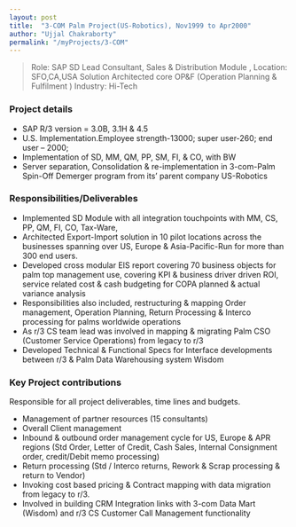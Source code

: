 ```yaml
---
layout: post
title:  "3-COM Palm Project(US-Robotics), Nov1999 to Apr2000"
author: "Ujjal Chakraborty"
permalink: "/myProjects/3-COM"
---
```


>Role: SAP SD Lead Consultant, Sales & Distribution Module ,  Location: SFO,CA,USA
      Solution Architected core OP&F (Operation Planning & Fulfilment )
Industry: Hi-Tech

### Project details
- SAP R/3 version = 3.0B, 3.1H & 4.5
- U.S. Implementation.Employee strength-13000; super user-260; end user – 2000;
- Implementation of SD, MM, QM, PP, SM, FI, & CO, with BW
- Server separation, Consolidation & re-implementation in 3-com-Palm Spin-Off Demerger program from its’ parent company US-Robotics

### Responsibilities/Deliverables
- Implemented SD Module with all integration touchpoints with MM, CS, PP, QM, FI, CO, Tax-Ware,
- Architected Export-Import solution in 10 pilot locations across the businesses spanning over US, Europe & Asia-Pacific-Run for more than 300  end users.
- Developed cross modular EIS report covering 70 business objects for palm top management  use, covering KPI & business driver driven ROI, service related cost & cash budgeting for COPA  planned & actual variance analysis
- Responsibilities also included, restructuring &  mapping Order management, Operation Planning, Return Processing & Interco processing for palms worldwide operations
- As r/3 CS team lead was involved in mapping & migrating Palm CSO (Customer Service  Operations) from legacy to r/3
- Developed Technical & Functional Specs for Interface developments between r/3 & Palm Data Warehousing system Wisdom

### Key Project contributions
Responsible for all project deliverables, time lines and budgets.
- Management of partner resources (15 consultants)
- Overall Client management
- Inbound & outbound order management cycle for US, Europe & APR regions (Std Order, Letter of Credit, Cash Sales, Internal Consignment order, credit/Debit memo processing)
- Return processing (Std / Interco returns, Rework & Scrap processing & return to Vendor)
- Invoking cost based pricing & Contract mapping with data migration from legacy to r/3.
- Involved in building CRM Integration links with 3-com Data Mart (Wisdom) and r/3 CS Customer Call Management functionality
